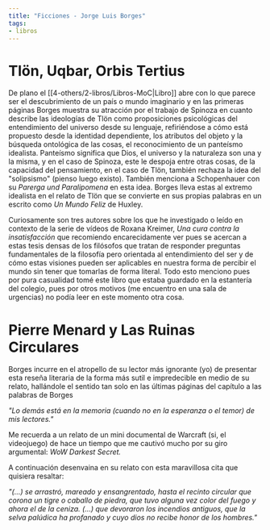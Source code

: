 ```yaml
---
title: "Ficciones - Jorge Luis Borges"
tags:
- libros
---
```

# Tlön, Uqbar, Orbis Tertius 

De plano el [[4-others/2-libros/Libros-MoC|Libro]] abre con lo que parece ser el descubrimiento de un país o mundo imaginario y en las primeras páginas Borges muestra su atracción por el trabajo de Spinoza en cuanto describe las ideologías de Tlön como proposiciones psicológicas del entendimiento del universo desde su lenguaje, refiriéndose a cómo está propuesto desde la identidad dependiente, los atributos del objeto y la búsqueda ontológica de las cosas, el reconocimiento de un panteísmo idealista. Panteísmo significa que Dios, el universo y la naturaleza son una y la misma, y en el caso de Spinoza, este le despoja entre otras cosas, de la capacidad del pensamiento, en el caso de Tlön, también rechaza la idea del "solipsismo" (pienso luego existo).
También menciona a Schopenhauer con su *Parerga und Paralipomena* en esta idea. Borges lleva estas al extremo idealista en el relato de Tlön que se convierte en sus propias palabras en un escrito como *Un Mundo Feliz* de Huxley.

Curiosamente son tres autores sobre los que he investigado o leído en contexto de la serie de vídeos de Roxana Kreimer, *Una cura contra la insatisfacción* que recomiendo encarecidamente ver pues se acercan a estas tesis densas de los filósofos que tratan de responder preguntas fundamentales de la filosofía pero orientada al entendimiento del ser y de cómo estas visiones pueden ser aplicables en nuestra forma de percibir el mundo sin tener que tomarlas de forma literal. Todo esto menciono pues por pura casualidad tomé este libro que estaba guardado en la estantería del colegio, pues por otros motivos (me encuentro en una sala de urgencias) no podía leer en este momento otra cosa. 

# Pierre Menard y Las Ruinas Circulares

Borges incurre en el atropello de su lector más ignorante (yo) de presentar esta reseña literaria de la forma más sutil e impredecible en medio de su relato, hallándole el sentido tan solo en las últimas páginas del capítulo a las palabras de Borges

*"Lo demás está en la memoria (cuando no en la esperanza o el temor) de mis lectores."*

Me recuerda a un relato de un mini documental de Warcraft (si, el videojuego) de hace un tiempo que me cautivó mucho por su giro argumental: *WoW Darkest Secret.*

A continuación desenvaina en su relato con esta maravillosa cita que quisiera resaltar:

*"(...) se arrastró, mareado y ensangrentado, hasta el recinto circular que corona un tigre o caballo de piedra, que tuvo alguna vez color del fuego y ahora el de la ceniza. (...) que devoraron los incendios antiguos, que la selva palúdica ha profanado y cuyo dios no recibe honor de los hombres."*    

